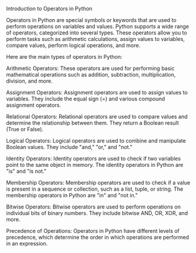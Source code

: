 Introduction to Operators in Python

Operators in Python are special symbols or keywords that are used to perform operations on variables and values. Python supports a wide range of operators, categorized into several types. These operators allow you to perform tasks such as arithmetic calculations, assign values to variables, compare values, perform logical operations, and more.

Here are the main types of operators in Python:

Arithmetic Operators: These operators are used for performing basic mathematical operations such as addition, subtraction, multiplication, division, and more.

Assignment Operators: Assignment operators are used to assign values to variables. They include the equal sign (=) and various compound assignment operators.

Relational Operators: Relational operators are used to compare values and determine the relationship between them. They return a Boolean result (True or False).

Logical Operators: Logical operators are used to combine and manipulate Boolean values. They include "and," "or," and "not."

Identity Operators: Identity operators are used to check if two variables point to the same object in memory. The identity operators in Python are "is" and "is not."

Membership Operators: Membership operators are used to check if a value is present in a sequence or collection, such as a list, tuple, or string. The membership operators in Python are "in" and "not in."

Bitwise Operators: Bitwise operators are used to perform operations on individual bits of binary numbers. They include bitwise AND, OR, XOR, and more.

Precedence of Operations: Operators in Python have different levels of precedence, which determine the order in which operations are performed in an expression.